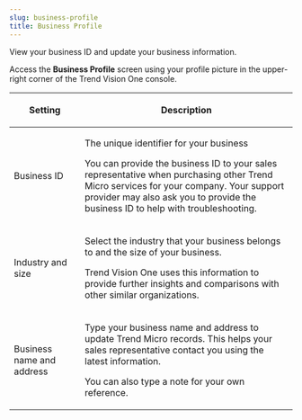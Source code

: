 ```yaml
---
slug: business-profile
title: Business Profile
---
```


View your business ID and update your business information.

Access the **Business Profile** screen using your profile picture in the upper-right corner of the Trend Vision One console.

<table>
<colgroup>
<col style="width: 25%" />
<col style="width: 75%" />
</colgroup>
<thead>
<tr>
<th><p>Setting</p></th>
<th><p>Description</p></th>
</tr>
</thead>
<tbody>
<tr>
<td><p>Business ID</p></td>
<td><p>The unique identifier for your business</p>
<p>You can provide the business ID to your sales representative when purchasing other Trend Micro services for your company. Your support provider may also ask you to provide the business ID to help with troubleshooting.</p></td>
</tr>
<tr>
<td><p>Industry and size</p></td>
<td><p>Select the industry that your business belongs to and the size of your business.</p>
<p>Trend Vision One uses this information to provide further insights and comparisons with other similar organizations.</p></td>
</tr>
<tr>
<td><p>Business name and address</p></td>
<td><p>Type your business name and address to update Trend Micro records. This helps your sales representative contact you using the latest information.</p>
<p>You can also type a note for your own reference.</p></td>
</tr>
</tbody>
</table>
